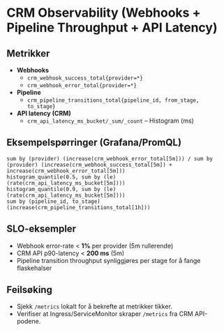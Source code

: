 # CRM Observability (Webhooks + Pipeline Throughput + API Latency)

## Metrikker
- **Webhooks**
  - `crm_webhook_success_total{provider=*}`
  - `crm_webhook_error_total{provider=*}`
- **Pipeline**
  - `crm_pipeline_transitions_total{pipeline_id, from_stage, to_stage}`
- **API latency (CRM)**
  - `crm_api_latency_ms_bucket/_sum/_count` – Histogram (ms)

## Eksempelspørringer (Grafana/PromQL)
```promql
sum by (provider) (increase(crm_webhook_error_total[5m])) / sum by (provider) (increase(crm_webhook_success_total[5m]) + increase(crm_webhook_error_total[5m]))
histogram_quantile(0.5, sum by (le) (rate(crm_api_latency_ms_bucket[5m])))
histogram_quantile(0.9, sum by (le) (rate(crm_api_latency_ms_bucket[5m])))
sum by (pipeline_id, to_stage) (increase(crm_pipeline_transitions_total[1h]))
```

## SLO-eksempler
- Webhook error-rate < **1%** per provider (5m rullerende)
- CRM API p90-latency < **200 ms** (5m)
- Pipeline transition throughput synliggjøres per stage for å fange flaskehalser

## Feilsøking
- Sjekk `/metrics` lokalt for å bekrefte at metrikker tikker.
- Verifiser at Ingress/ServiceMonitor skraper `/metrics` fra CRM API-podene.
